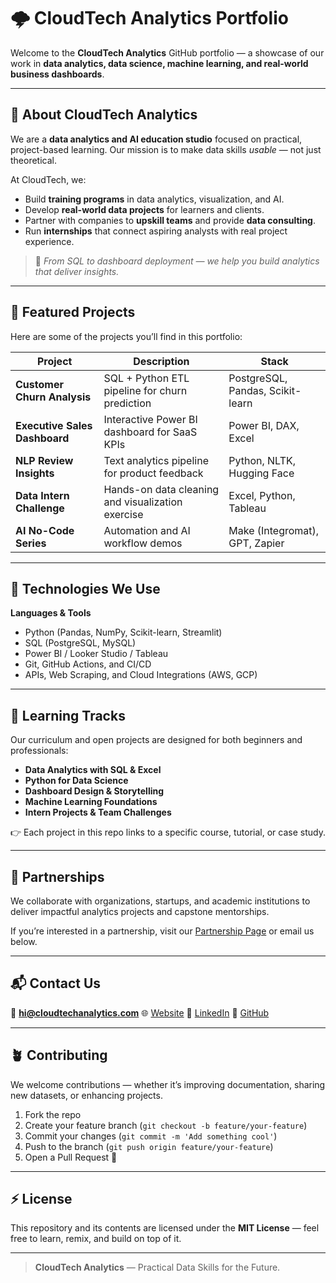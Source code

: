 # 🌩️ CloudTech Analytics Portfolio

Welcome to the **CloudTech Analytics** GitHub portfolio — a showcase of our work in **data analytics, data science, machine learning, and real-world business dashboards**.

---

## 🧠 About CloudTech Analytics

We are a **data analytics and AI education studio** focused on practical, project-based learning. Our mission is to make data skills *usable* — not just theoretical.

At CloudTech, we:

* Build **training programs** in data analytics, visualization, and AI.
* Develop **real-world data projects** for learners and clients.
* Partner with companies to **upskill teams** and provide **data consulting**.
* Run **internships** that connect aspiring analysts with real project experience.

> 🎯 *From SQL to dashboard deployment — we help you build analytics that deliver insights.*

---

## 🚀 Featured Projects

Here are some of the projects you’ll find in this portfolio:

| Project                       | Description                                       | Stack                            |
| ----------------------------- | ------------------------------------------------- | -------------------------------- |
| **Customer Churn Analysis**   | SQL + Python ETL pipeline for churn prediction    | PostgreSQL, Pandas, Scikit-learn |
| **Executive Sales Dashboard** | Interactive Power BI dashboard for SaaS KPIs      | Power BI, DAX, Excel             |
| **NLP Review Insights**       | Text analytics pipeline for product feedback      | Python, NLTK, Hugging Face       |
| **Data Intern Challenge**     | Hands-on data cleaning and visualization exercise | Excel, Python, Tableau           |
| **AI No-Code Series**         | Automation and AI workflow demos                  | Make (Integromat), GPT, Zapier   |

---

## 🧩 Technologies We Use

**Languages & Tools**

* Python (Pandas, NumPy, Scikit-learn, Streamlit)
* SQL (PostgreSQL, MySQL)
* Power BI / Looker Studio / Tableau
* Git, GitHub Actions, and CI/CD
* APIs, Web Scraping, and Cloud Integrations (AWS, GCP)

---

## 🏫 Learning Tracks

Our curriculum and open projects are designed for both beginners and professionals:

* **Data Analytics with SQL & Excel**
* **Python for Data Science**
* **Dashboard Design & Storytelling**
* **Machine Learning Foundations**
* **Intern Projects & Team Challenges**

👉 Each project in this repo links to a specific course, tutorial, or case study.

---

## 🤝 Partnerships

We collaborate with organizations, startups, and academic institutions to deliver impactful analytics projects and capstone mentorships.

If you’re interested in a partnership, visit our [Partnership Page](https://cloudtech-analytics.github.io/partner.html) or email us below.

---

## 📬 Contact Us

📧 **[hi@cloudtechanalytics.com](mailto:hi@cloudtechanalytics.com)**
🌐 [Website](https://cloudtech-analytics.github.io)
💼 [LinkedIn](https://linkedin.com/company/cloudtechanalytics)
🐙 [GitHub](https://github.com/cloudtech-analytics)

---

## 🪴 Contributing

We welcome contributions — whether it’s improving documentation, sharing new datasets, or enhancing projects.

1. Fork the repo
2. Create your feature branch (`git checkout -b feature/your-feature`)
3. Commit your changes (`git commit -m 'Add something cool'`)
4. Push to the branch (`git push origin feature/your-feature`)
5. Open a Pull Request 🎉

---

## ⚡ License

This repository and its contents are licensed under the **MIT License** — feel free to learn, remix, and build on top of it.

---

> **CloudTech Analytics** — Practical Data Skills for the Future.
